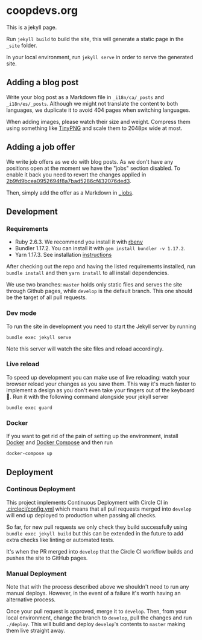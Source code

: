 # coopdevs.org

This is a jekyll page. 

Run `jekyll build` to build the site, this will generate a static page in the `_site` folder.

In your local environment, run `jekyll serve` in order to serve the generated site.

## Adding a blog post

Write your blog post as a Markdown file in `_i18n/ca/_posts` and `_i18n/es/_posts`. Although we might not translate the content to both languages, we duplicate it to avoid 404 pages when switching languages.

When adding images, please watch their size and weight. Compress them using something like [TinyPNG](https://tinypng.com/) and scale them to 2048px wide at most.

## Adding a job offer

We write job offers as we do with blog posts. As we don't have any positions open at the moment we have the "jobs" section disabled. To enable it back you need to revert the changes applied in [2b9fd9bcea0952694f8a7bad5286cf432076ded3](https://github.com/coopdevs/coopdevs.github.io/pull/45/commits/2b9fd9bcea0952694f8a7bad5286cf432076ded3).

Then, simply add the offer as a Markdown in [_jobs](https://github.com/coopdevs/coopdevs.github.io/tree/master/_jobs).

## Development

### Requirements

* Ruby 2.6.3. We recommend you install it with [rbenv](https://github.com/rbenv/rbenv#installation)
* Bundler 1.17.2. You can install it with `gem install bundler -v 1.17.2`.
* Yarn 1.17.3. See installation [instructions](https://yarnpkg.com/en/docs/install#debian-stable)

After checking out the repo and having the listed requirements installed, run `bundle install` and then `yarn install` to all install dependencies.

We use two branches: `master` holds only static files and serves the site through Github pages, while `develop` is the default branch. This one should be the target of all pull requests.

### Dev mode

To run the site in development you need to start the Jekyll server by running

```
bundle exec jekyll serve
```

Note this server will watch the site files and reload accordingly.

### Live reload

To speed up development you can make use of live reloading: watch your browser reload your changes as you save them. This way it's much faster to implement a design as you don't even take your fingers out of the keyboard :tada:. Run it with the following command alongside your jekyll server

```
bundle exec guard
```

### Docker

If you want to get rid of the pain of setting up the environment, install [Docker](https://docs.docker.com/install/) and [Docker Compose](https://docs.docker.com/compose/install/)
and then run

```
docker-compose up
```


## Deployment

### Continous Deployment

This project implements Continuous Deployment with Circle CI in [.circleci/config.yml](https://github.com/coopdevs/coopdevs.github.io/blob/develop/.circleci/config.yml) which means that all pull requests merged into `develop` will end up deployed to production when passing all checks.

So far, for new pull requests we only check they build successfully using `bundle exec jekyll build` but this can be extended in the future to add extra checks like linting or automated tests.

It's when the PR merged into `develop` that the Circle CI workflow builds and pushes the site to GitHub pages.

### Manual Deployment

Note that with the process described above we shouldn't need to run any manual deploys. However, in the event of a failure it's worth having an alternative process.

Once your pull request is approved, merge it to `develop`. Then, from your local environment, change the branch to `develop`, pull the changes and run `./deploy`. This will build and deploy `develop`'s contents to `master` making them live straight away.
